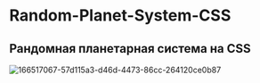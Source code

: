 # Random-Planet-System-CSS
 
## Рандомная планетарная система на CSS

![166517067-57d115a3-d46d-4473-86cc-264120ce0b87](https://user-images.githubusercontent.com/56477695/173927623-023cdc2c-3f1f-4685-b9f6-9333246f4b81.jpg)
